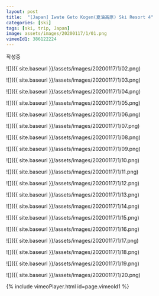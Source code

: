 ```yaml
---
layout: post
title:  "[Japan] Iwate Geto Kogen(夏油高原) Ski Resort 4"
categories: [ski]
tags: [ski, trip, Japan]
image: assets/images/20200117/1/01.png
vimeoId1: 386122224
---
```


작성중

![]({{ site.baseurl }}/assets/images/20200117/1/02.png)

![]({{ site.baseurl }}/assets/images/20200117/1/03.png)

![]({{ site.baseurl }}/assets/images/20200117/1/04.png)

![]({{ site.baseurl }}/assets/images/20200117/1/05.png)

![]({{ site.baseurl }}/assets/images/20200117/1/06.png)

![]({{ site.baseurl }}/assets/images/20200117/1/07.png)

![]({{ site.baseurl }}/assets/images/20200117/1/08.png)

![]({{ site.baseurl }}/assets/images/20200117/1/09.png)

![]({{ site.baseurl }}/assets/images/20200117/1/10.png)

![]({{ site.baseurl }}/assets/images/20200117/1/11.png)

![]({{ site.baseurl }}/assets/images/20200117/1/12.png)

![]({{ site.baseurl }}/assets/images/20200117/1/13.png)

![]({{ site.baseurl }}/assets/images/20200117/1/14.png)

![]({{ site.baseurl }}/assets/images/20200117/1/15.png)

![]({{ site.baseurl }}/assets/images/20200117/1/16.png)

![]({{ site.baseurl }}/assets/images/20200117/1/17.png)

![]({{ site.baseurl }}/assets/images/20200117/1/18.png)

![]({{ site.baseurl }}/assets/images/20200117/1/19.png)

![]({{ site.baseurl }}/assets/images/20200117/1/20.png)




{% include vimeoPlayer.html id=page.vimeoId1 %}